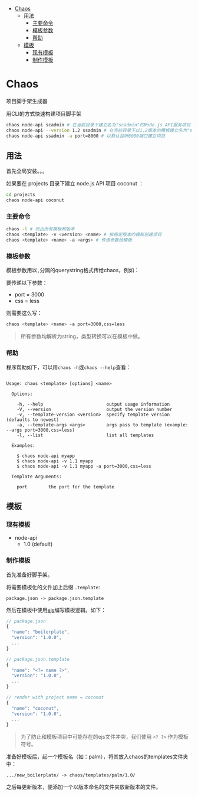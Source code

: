 <!-- MarkdownTOC -->

- [Chaos](#chaos)
  - [用法](#用法)
    - [主要命令](#主要命令)
    - [模板参数](#模板参数)
    - [帮助](#帮助)
  - [模板](#模板)
    - [现有模板](#现有模板)
    - [制作模板](#制作模板)

<!-- /MarkdownTOC -->


# Chaos

项目脚手架生成器

用CLI的方式快速构建项目脚手架

```bash
chaos node-api scadmin # 在当前目录下建立名为"scadmin"的Node.js API服务项目
chaos node-api --version 1.2 ssadmin # 在当前目录下以1.2版本的模板建立名为"ssadmin"的项目
chaos node-api ssadmin -a port=8000 # 以默认监听8000端口建立项目
```

## 用法

首先全局安装。。。

如果要在 projects 目录下建立 node.js API 项目 coconut ：

```bash
cd projects
chaos node-api coconut
```

### 主要命令

```bash
chaos -l # 列出所有模板和版本
chaos <template> -v <version> <name> # 按指定版本的模板创建项目
chaos <template> <name> -a <args> # 传递参数给模板
```

### 模板参数

模板参数用以`,`分隔的querystring格式传给chaos，例如：

要传递以下参数：

- port = 3000
- css = less

则需要这么写：

```bash
chaos <template> <name> -a port=3000,css=less
```

> 所有参数均解析为string，类型转换可以在模板中做。

### 帮助

程序帮助如下，可以用`chaos -h`或`chaos --help`查看：

```

Usage: chaos <template> [options] <name>

  Options:

    -h, --help                        output usage information
    -V, --version                     output the version number
    -v, --template-version <version>  specify template version (defaults to newest)
    -a, --template-args <args>        args pass to template (example: --args port=3000,css=less)
    -l, --list                        list all templates

  Examples:

    $ chaos node-api myapp
    $ chaos node-api -v 1.1 myapp
    $ chaos node-api -v 1.1 myapp -a port=3000,css=less

  Template Arguments:

    port        the port for the template

```

## 模板

### 现有模板

- node-api
  - 1.0 (default)

### 制作模板

首先准备好脚手架。

将需要模板化的文件加上后缀 `.template`:

```
package.json -> package.json.template
```

然后在模板中使用[ejs](https://github.com/mde/ejs)编写模板逻辑。如下：

```js
// package.json
{
  "name": "boilerplate",
  "version": "1.0.0",
  ...
}

// package.json.template
{
  "name": "<?= name ?>",
  "version": "1.0.0",
  ...
}

// render with project name = coconut
{
  "name": "coconut",
  "version": "1.0.0",
  ...
}
```

> 为了防止和模板项目中可能存在的ejs文件冲突，我们使用 `<? ?>` 作为模板符号。

准备好模板后，起一个模板名（如：palm），将其放入chaos的templates文件夹中：

```
.../new_boilerplate/ -> chaos/templates/palm/1.0/
```

之后每更新版本，便添加一个以版本命名的文件夹放新版本的文件。
